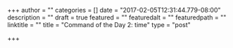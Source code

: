 +++
author = ""
categories = []
date = "2017-02-05T12:31:44.779-08:00"
description = ""
draft = true
featured = ""
featuredalt = ""
featuredpath = ""
linktitle = ""
title = "Command of the Day 2: time"
type = "post"

+++
